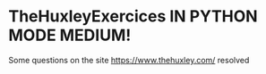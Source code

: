 # TheHuxleyExercices IN PYTHON MODE MEDIUM!
 Some questions on the site https://www.thehuxley.com/ resolved
